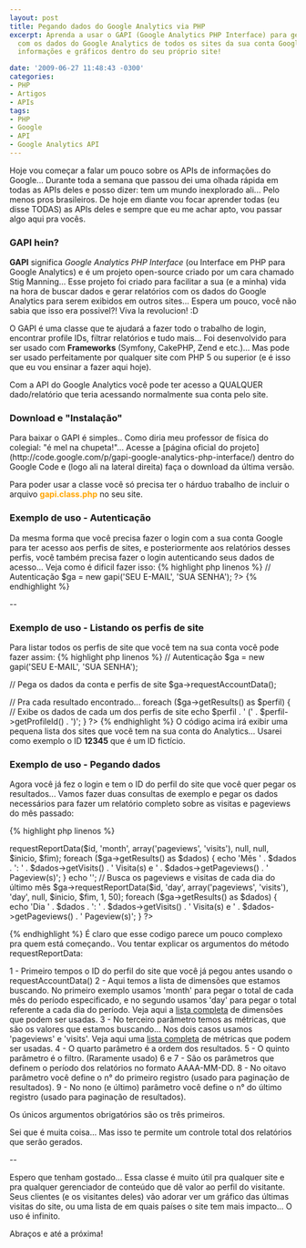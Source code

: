 ```yaml
---
layout: post
title: Pegando dados do Google Analytics via PHP
excerpt: Aprenda a usar o GAPI (Google Analytics PHP Interface) para gerar relatórios
  com os dados do Google Analytics de todos os sites da sua conta Google e exiba as
  informações e gráficos dentro do seu próprio site!

date: '2009-06-27 11:48:43 -0300'
categories:
- PHP
- Artigos
- APIs
tags:
- PHP
- Google
- API
- Google Analytics API
---
```

Hoje vou começar a falar um pouco sobre os APIs de informações do Google... Durante toda a semana que passou dei uma olhada rápida em todas as APIs deles e posso dizer: tem um mundo inexplorado ali... Pelo menos pros brasileiros. De hoje em diante vou focar aprender todas (eu disse TODAS) as APIs deles e sempre que eu me achar apto, vou passar algo aqui pra vocês.

<h3>GAPI hein?</h3>
<strong>GAPI</strong> significa <em>Google Analytics PHP Interface</em> (ou Interface em PHP para Google Analytics) e é um projeto open-source criado por um cara chamado Stig Manning... Esse projeto foi criado para facilitar a sua (e a minha) vida na hora de buscar dados e gerar relatórios com os dados do Google Analytics para serem exibidos em outros sites... Espera um pouco, você não sabia que isso era possivel?! Viva la revolucion! :D

O GAPI é uma classe que te ajudará a fazer todo o trabalho de login, encontrar profile IDs, filtrar relatórios e tudo mais... Foi desenvolvido para ser usado com <strong>Frameworks</strong> (Symfony, CakePHP, Zend e etc.)... Mas pode ser usado perfeitamente por qualquer site com PHP 5 ou superior (e é isso que eu vou ensinar a fazer aqui hoje).

Com a API do Google Analytics você pode ter acesso a QUALQUER dado/relatório que teria acessando normalmente sua conta pelo site.

<h3>Download e "Instalação"</h3>
Para baixar o GAPI é simples.. Como diria meu professor de física do colegial: "é mel na chupeta!"... Acesse a [página oficial do projeto](http://code.google.com/p/gapi-google-analytics-php-interface/) dentro do Google Code e (logo ali na lateral direita) faça o download da última versão.

Para poder usar a classe você só precisa ter o hárduo trabalho de incluir o arquivo <span style="color: orange"><strong>gapi.class.php</strong></span> no seu site.

<h3>Exemplo de uso - Autenticação</h3>
Da mesma forma que você precisa fazer o login com a sua conta Google para ter acesso aos perfis de sites, e posteriormente aos relatórios desses perfis, você também precisa fazer o login autenticando seus dados de acesso... Veja como é dificil fazer isso:
{% highlight php linenos %}
<?php
  require_once("gapi.class.php");

  // Autenticação
  $ga = new gapi('SEU E-MAIL', 'SUA SENHA');
?>
{% endhighlight %}

--

<h3>Exemplo de uso - Listando os perfis de site</h3>
Para listar todos os perfis de site que você tem na sua conta você pode fazer assim:
{% highlight php linenos %}
<?php
  require_once("gapi.class.php");

  // Autenticação
  $ga = new gapi('SEU E-MAIL', 'SUA SENHA');

  // Pega os dados da conta e perfis de site
  $ga->requestAccountData();

  // Pra cada resultado encontrado...
  foreach ($ga->getResults() as $perfil) {
    // Exibe os dados de cada um dos perfis de site
    echo $perfil . ' (' . $perfil->getProfileId() . ')';
  }
?>
{% endhighlight %}
O código acima irá exibir uma pequena lista dos sites que você tem na sua conta do Analytics... Usarei como exemplo o ID <strong>12345</strong> que é um ID fictício.

<h3>Exemplo de uso - Pegando dados</h3>
Agora você já fez o login e tem o ID do perfil do site que você quer pegar os resultados... Vamos fazer duas consultas de exemplo e pegar os dados necessários para fazer um relatório completo sobre as visitas e pageviews do mês passado:


{% highlight php linenos %}
<?php
  require_once("gapi.class.php");

  // Autenticação
  $ga = new gapi('SEU EMAIL', 'SUA SENHA');

  // ID do perfil do site
  $id = '12345';

  // Define o periodo do relatório
  $inicio = date('Y-m-01', strtotime('-1 month')); // 1° dia do mês passado
  $fim = date('Y-m-t', strtotime('-1 month')); // Último dia do mês passado

  // Busca os pageviews e visitas (total do mês passado)
  $ga->requestReportData($id, 'month', array('pageviews', 'visits'), null, null, $inicio, $fim);
  foreach ($ga->getResults() as $dados) {
    echo 'Mês ' . $dados . ': ' . $dados->getVisits() . ' Visita(s) e ' . $dados->getPageviews() . ' Pageview(s)';
  }

  echo '';

  // Busca os pageviews e visitas de cada dia do último mês
  $ga->requestReportData($id, 'day', array('pageviews', 'visits'), 'day', null, $inicio, $fim, 1, 50);
  foreach ($ga->getResults() as $dados) {
    echo 'Dia ' . $dados . ': ' . $dados->getVisits() . ' Visita(s) e ' . $dados->getPageviews() . ' Pageview(s)';
  }
?>
{% endhighlight %}
É claro que esse codigo parece um pouco complexo pra quem está começando.. Vou tentar explicar os argumentos do método requestReportData:

1 - Primeiro tempos o ID do perfil do site que você já pegou antes usando o requestAccountData()
2 - Aqui temos a lista de dimensões que estamos buscando. No primeiro exemplo usamos 'month' para pegar o total de cada mês do período especificado, e no segundo usamos 'day' para pegar o total referente a cada dia do período. Veja aqui a [lista completa](http://code.google.com/intl/pt-BR/apis/analytics/docs/gdata/gdataReferenceDimensionsMetrics.html) de dimensões que podem ser usadas.
3 - No terceiro parâmetro temos as métricas, que são os valores que estamos buscando... Nos dois casos usamos 'pageviews' e 'visits'. Veja aqui uma [lista completa](http://code.google.com/intl/pt-BR/apis/analytics/docs/gdata/gdataReferenceDimensionsMetrics.html) de métricas que podem ser usadas.
4 - O quarto parâmetro é a ordem dos resultados.
5 - O quinto parâmetro é o filtro. (Raramente usado)
6 e 7 - São os parâmetros que definem o período dos relatórios no formato AAAA-MM-DD.
8 - No oitavo parâmetro você define o n° do primeiro registro (usado para paginação de resultados).
9 - No nono (e último) parâmetro você define o n° do último registro (usado para paginação de resultados).

Os únicos argumentos obrigatórios são os três primeiros.

Sei que é muita coisa... Mas isso te permite um controle total dos relatórios que serão gerados.

--

Espero que tenham gostado... Essa classe é muito útil pra qualquer site e pra qualquer gerenciador de conteúdo que dê valor ao perfil do visitante. Seus clientes (e os visitantes deles) vão adorar ver um gráfico das últimas visitas do site, ou uma lista de em quais países o site tem mais impacto... O uso é infinito.

Abraços e até a próxima!

